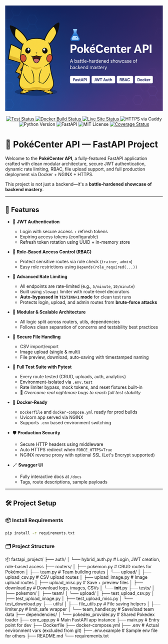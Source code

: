<p align="center">
  <img src="banner.png" alt="PokéCenter API Banner" style="max-width: 100%;">
</p>

<p align="center">

  <!-- 🧪 Test status -->
  <a href="https://github.com/Vikey-14/pokemon-api/actions/workflows/test_and_cover.yml">
    <img src="https://img.shields.io/github/actions/workflow/status/Vikey-14/pokemon-api/test_and_cover.yml?label=tests&style=flat-square&logo=github" alt="Test Status">
  </a>

  <!-- 🐳 Docker build status -->
  <a href="https://github.com/Vikey-14/pokemon-api/actions/workflows/docker-build.yml">
    <img src="https://img.shields.io/github/actions/workflow/status/Vikey-14/pokemon-api/docker-build.yml?label=docker&style=flat-square&logo=docker" alt="Docker Build Status">
  </a>

  <!-- 🌐 Live Site (DuckDNS Deployment) -->
  <a href="https://pokevcenter.duckdns.org">
    <img src="https://img.shields.io/website?url=https%3A%2F%2Fpokevcenter.duckdns.org&style=flat-square&label=Live&logo=vercel&color=brightgreen" alt="Live Site Status">
  </a>

  <!-- 🔐 HTTPS secured with Caddy -->
  <img src="https://img.shields.io/badge/Caddy-HTTPS%20Enabled-brightgreen?style=flat-square&logo=letsencrypt" alt="HTTPS via Caddy">

  <!-- 🐍 Python + FastAPI + License + Coverage -->
  <img src="https://img.shields.io/badge/Python-3.12-blue?style=flat-square&logo=python" alt="Python Version">
  <img src="https://img.shields.io/badge/FastAPI-%E2%9A%A1-green?style=flat-square&logo=fastapi" alt="FastAPI">
  <img src="https://img.shields.io/github/license/Vikey-14/pokemon-api?style=flat-square" alt="MIT License">
  <a href="https://coveralls.io/github/Vikey-14/pokemon-api?branch=main">
    <img src="https://coveralls.io/repos/github/Vikey-14/pokemon-api/badge.svg?branch=main&style=flat-square" alt="Coverage Status">
  </a>
</p>


# 🧪 PokéCenter API — FastAPI Project

Welcome to the **PokéCenter API**, a fully-featured FastAPI application crafted with clean modular architecture, secure JWT authentication, dynamic rate limiting, RBAC, file upload support, and full production deployment via Docker + NGINX + HTTPS.

This project is not just a backend—it's a **battle-hardened showcase of backend mastery**.

---

## 🚀 Features

- 🔐 **JWT Authentication**  
  - Login with secure access + refresh tokens  
  - Expiring access tokens (configurable)  
  - Refresh token rotation using UUID + in-memory store

- 🧪 **Role-Based Access Control (RBAC)**  
  - Protect sensitive routes via role check (`trainer`, `admin`)  
  - Easy role restrictions using `Depends(role_required(...))`

- 🧢 **Advanced Rate Limiting**  
  - All endpoints are rate-limited (e.g., `5/minute`, `10/minute`)  
  - Built using `slowapi` limiter with route-level decorators  
  - **Auto-bypassed in `TESTING=1` mode** for clean test runs  
  - Protects login, upload, and admin routes from **brute-force attacks**

- 🧼 **Modular & Scalable Architecture**  
  - All logic split across routers, utils, dependencies  
  - Follows clean separation of concerns and testability best practices

- 📁 **Secure File Handling**  
  - CSV import/export  
  - Image upload (single & multi)  
  - File preview, download, auto-saving with timestamped naming

- 🧠 **Full Test Suite with Pytest**  
  - Every route tested (CRUD, uploads, auth, analytics)  
  - Environment-isolated via `.env.test`  
  - Rate limiter bypass, mock tokens, and reset fixtures built-in  
  - 🧪 *Overcame real nightmare bugs to reach full test stability*

- 🐳 **Docker-Ready**  
  - `Dockerfile` and `docker-compose.yml` ready for prod builds  
  - Uvicorn app served via NGINX  
  - Supports `.env` based environment switching

- 🛡️ **Production Security**  
  - Secure HTTP headers using middleware  
  - Auto HTTPS redirect when `FORCE_HTTPS=True`  
  - NGINX reverse proxy with optional SSL (Let's Encrypt supported)

- 🪄 **Swagger UI**  
  - Fully interactive docs at `/docs`  
  - Tags, route descriptions, sample payloads

---

## 🛠️ Project Setup

### 📦 Install Requirements

```bash
pip install -r requirements.txt
```  


### 🗂️ Project Structure

📦 fastapi_project/
├── auth/
│   └── hybrid_auth.py               # Login, JWT creation, role-based access
├── routers/
│   ├── pokemon.py                   # CRUD routes for Pokémon
│   ├── team.py                      # Team building routes
│   └── upload/
│       ├── upload_csv.py            # CSV upload routes
│       ├── upload_image.py          # Image upload routes
│       ├── upload_misc.py           # Save + preview files
│       ├── download.py              # Download logs, images, CSVs
│       └── __init__.py
├── tests/
│   ├── pokemon/
│   ├── team/
│   └── upload/
│       ├── test_upload_csv.py
│       ├── test_upload_image.py
│       ├── test_upload_misc.py
│       └── test_download.py
├── utils/
│   ├── file_utils.py                # File saving helpers
│   ├── limiter.py                   # limit_safe wrapper
│   └── team_handler.py              # Save/load team data
├── dependencies/
│   └── pokedex_provider.py          # Shared Pokedex loader
├── core_app.py                      # Main FastAPI app instance
├── main.py                          # Entry point for dev
├── Dockerfile
├── docker-compose.yml
├── .env                             # Actual environment vars (excluded from git)
├── .env.example                     # Sample env file for others
├── README.md
└── requirements.txt
